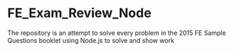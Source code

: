 # FE_Exam_Review_Node
The repository is an attempt to solve every problem in the 2015 FE Sample Questions booklet using Node.js to solve and show work
